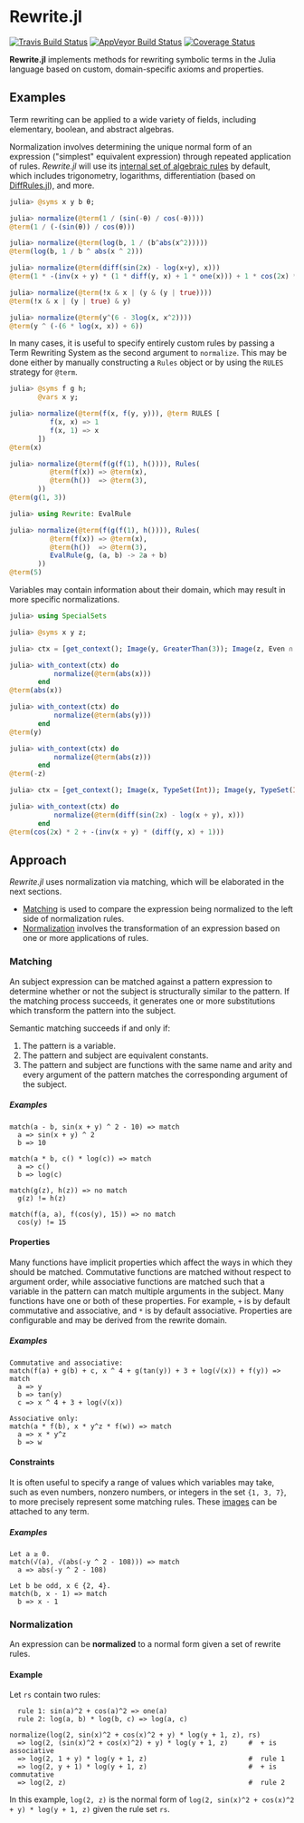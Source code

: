 # Rewrite.jl

[![Travis Build Status](https://travis-ci.org/HarrisonGrodin/Rewrite.jl.svg?branch=master)](https://travis-ci.org/HarrisonGrodin/Rewrite.jl)
[![AppVeyor Build Status](https://ci.appveyor.com/api/projects/status/a59v394qf05c7uec/branch/master?svg=true)](https://ci.appveyor.com/project/HarrisonGrodin/rewrite-jl/branch/master)
[![Coverage Status](https://coveralls.io/repos/github/HarrisonGrodin/Rewrite.jl/badge.svg?branch=master)](https://coveralls.io/github/HarrisonGrodin/Rewrite.jl?branch=master)

**Rewrite.jl** implements methods for rewriting symbolic terms in the Julia language based on custom, domain-specific axioms and properties.

## Examples
Term rewriting can be applied to a wide variety of fields, including elementary, boolean, and abstract algebras.

Normalization involves determining the unique normal form of an expression ("simplest" equivalent expression) through repeated application of rules. *Rewrite.jl* will use its [internal set of algebraic rules](./src/rules.jl) by default, which includes trigonometry, logarithms, differentiation (based on [DiffRules.jl](https://github.com/JuliaDiff/DiffRules.jl)), and more.
```julia
julia> @syms x y b θ;

julia> normalize(@term(1 / (sin(-θ) / cos(-θ))))
@term(1 / (-(sin(θ)) / cos(θ)))

julia> normalize(@term(log(b, 1 / (b^abs(x^2)))))
@term(log(b, 1 / b ^ abs(x ^ 2)))

julia> normalize(@term(diff(sin(2x) - log(x+y), x)))
@term(1 * -(inv(x + y) * (1 * diff(y, x) + 1 * one(x))) + 1 * cos(2x) * (2 * one(x) + x * 0))

julia> normalize(@term(!x & x | (y & (y | true))))
@term(!x & x | (y | true) & y)

julia> normalize(@term(y^(6 - 3log(x, x^2))))
@term(y ^ (-(6 * log(x, x)) + 6))
```

In many cases, it is useful to specify entirely custom rules by passing a Term Rewriting System as the second argument to `normalize`. This may be done either by manually constructing a `Rules` object or by using the `RULES` strategy for `@term`.
```julia
julia> @syms f g h;
       @vars x y;

julia> normalize(@term(f(x, f(y, y))), @term RULES [
          f(x, x) => 1
          f(x, 1) => x
       ])
@term(x)

julia> normalize(@term(f(g(f(1), h()))), Rules(
          @term(f(x)) => @term(x),
          @term(h())  => @term(3),
       ))
@term(g(1, 3))

julia> using Rewrite: EvalRule

julia> normalize(@term(f(g(f(1), h()))), Rules(
          @term(f(x)) => @term(x),
          @term(h())  => @term(3),
          EvalRule(g, (a, b) -> 2a + b)
       ))
@term(5)
```

Variables may contain information about their domain, which may result in more specific normalizations.
```julia
julia> using SpecialSets

julia> @syms x y z;

julia> ctx = [get_context(); Image(y, GreaterThan(3)); Image(z, Even ∩ LessThan(0))];

julia> with_context(ctx) do
           normalize(@term(abs(x)))
       end
@term(abs(x))

julia> with_context(ctx) do
           normalize(@term(abs(y)))
       end
@term(y)

julia> with_context(ctx) do
           normalize(@term(abs(z)))
       end
@term(-z)
```

```julia
julia> ctx = [get_context(); Image(x, TypeSet(Int)); Image(y, TypeSet(Int))];

julia> with_context(ctx) do
           normalize(@term(diff(sin(2x) - log(x + y), x)))
       end
@term(cos(2x) * 2 + -(inv(x + y) * (diff(y, x) + 1)))
```


## Approach
*Rewrite.jl* uses normalization via matching, which will be elaborated in the next sections.

 - [Matching](#matching) is used to compare the expression being normalized to the left side of normalization rules.
 - [Normalization](#normalization) involves the transformation of an expression based on one or more applications of rules.

### Matching
An subject expression can be matched against a pattern expression to determine whether or not the subject is structurally similar to the pattern. If the matching process succeeds, it generates one or more substitutions which transform the pattern into the subject.

Semantic matching succeeds if and only if:
  1. The pattern is a variable.
  2. The pattern and subject are equivalent constants.
  3. The pattern and subject are functions with the same name and arity and every argument of the pattern matches the corresponding argument of the subject.

##### Examples
```
match(a - b, sin(x + y) ^ 2 - 10) => match
  a => sin(x + y) ^ 2
  b => 10
```
```
match(a * b, c() * log(c)) => match
  a => c()
  b => log(c)
```
```
match(g(z), h(z)) => no match
  g(z) != h(z)
```
```
match(f(a, a), f(cos(y), 15)) => no match
  cos(y) != 15
```

#### Properties
Many functions have implicit properties which affect the ways in which they should be matched. Commutative functions are matched without respect to argument order, while associative functions are matched such that a variable in the pattern can match multiple arguments in the subject. Many functions have one or both of these properties. For example, `+` is by default commutative and associative, and `*` is by default associative. Properties are configurable and may be derived from the rewrite domain.

##### Examples
```
Commutative and associative:
match(f(a) + g(b) + c, x ^ 4 + g(tan(y)) + 3 + log(√(x)) + f(y)) => match
  a => y
  b => tan(y)
  c => x ^ 4 + 3 + log(√(x))
```
```
Associative only:
match(a * f(b), x * y^z * f(w)) => match
  a => x * y^z
  b => w
```

#### Constraints
It is often useful to specify a range of values which variables may take, such as even numbers, nonzero numbers, or integers in the set `{1, 3, 7}`, to more precisely represent some matching rules. These [images](https://en.wikipedia.org/wiki/Image_(mathematics)) can be attached to any term.

##### Examples
```
Let a ≥ 0.
match(√(a), √(abs(-y ^ 2 - 108))) => match
  a => abs(-y ^ 2 - 108)
```
```
Let b be odd, x ∈ {2, 4}.
match(b, x - 1) => match
  b => x - 1
```

### Normalization
An expression can be **normalized** to a normal form given a set of rewrite rules.

#### Example
Let `rs` contain two rules:
```
  rule 1: sin(a)^2 + cos(a)^2 => one(a)
  rule 2: log(a, b) * log(b, c) => log(a, c)
```
```
normalize(log(2, sin(x)^2 + cos(x)^2 + y) * log(y + 1, z), rs)
  => log(2, (sin(x)^2 + cos(x)^2) + y) * log(y + 1, z)     #  + is associative
  => log(2, 1 + y) * log(y + 1, z)                         #  rule 1
  => log(2, y + 1) * log(y + 1, z)                         #  + is commutative
  => log(2, z)                                             #  rule 2
```
In this example, `log(2, z)` is the normal form of `log(2, sin(x)^2 + cos(x)^2 + y) * log(y + 1, z)` given the rule set `rs`.
